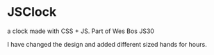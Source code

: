 # JSClock
a clock made with CSS +  JS. Part of Wes Bos JS30 

I have changed the design and added different sized hands for hours. 
